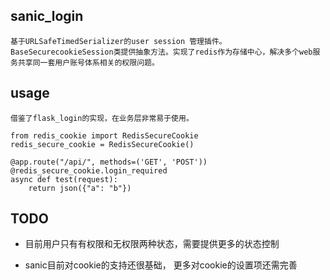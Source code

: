 ## sanic_login

    基于URLSafeTimedSerializer的user session 管理插件。BaseSecurecookieSession类提供抽象方法。实现了redis作为存储中心，解决多个web服务共享同一套用户账号体系相关的权限问题。

## usage
    借鉴了flask_login的实现，在业务层非常易于使用。

    from redis_cookie import RedisSecureCookie
    redis_secure_cookie = RedisSecureCookie()
    
    @app.route("/api/", methods=('GET', 'POST'))
    @redis_secure_cookie.login_required
    async def test(request):
        return json({"a": "b"})
        
## TODO 
* 目前用户只有有权限和无权限两种状态，需要提供更多的状态控制

* sanic目前对cookie的支持还很基础， 更多对cookie的设置项还需完善
    
